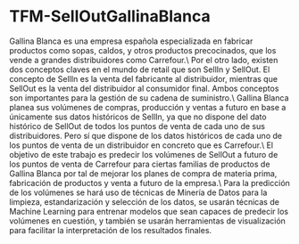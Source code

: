 # TFM-SellOutGallinaBlanca

Gallina Blanca es una empresa española especializada en fabricar productos como sopas, caldos, y otros productos precocinados, que los vende a grandes distribuidores como Carrefour.\\
 Por el otro lado, existen dos conceptos claves en el mundo de retail que son SellIn y SellOut. El concepto de SellIn es la venta del fabricante al distribuidor, mientras que SellOut es la venta del distribuidor al consumidor final. Ambos conceptos son importantes para la gestión de su cadena de suministro.\\
Gallina Blanca planea sus volúmenes de compras, producción y ventas a futuro en base a únicamente sus datos históricos de SellIn, ya que no dispone del dato histórico de SellOut de todos los puntos de venta de cada uno de sus distribuidores. Pero sí que dispone de los datos históricos de cada uno de los puntos de venta de un distribuidor en concreto que es Carrefour.\\
El objetivo de este trabajo es predecir los volúmenes de SellOut a futuro de los puntos de venta de Carrefour para ciertas familias de productos de Gallina Blanca por tal de mejorar los planes de compra de materia prima, fabricación de productos y venta a futuro de la empresa.\\
Para la predicción de los volúmenes se hará uso de técnicas de Minería de Datos para la limpieza, estandarización y selección de los datos, se usarán técnicas de Machine Learning para entrenar modelos que sean capaces de predecir los volúmenes en cuestión, y también se usarán herramientas de visualización para facilitar la interpretación de los resultados finales.
